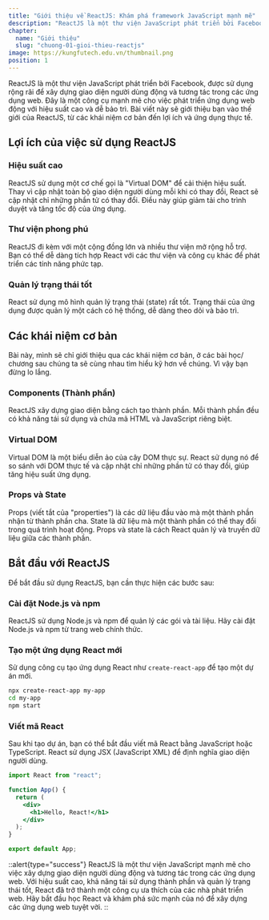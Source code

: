 ```yaml
---
title: "Giới thiệu về ReactJS: Khám phá framework JavaScript mạnh mẽ"
description: "ReactJS là một thư viện JavaScript phát triển bởi Facebook, được sử dụng rộng rãi để xây dựng giao diện người dùng động và tương tác trong các ứng dụng web. Đây là một công cụ mạnh mẽ cho việc phát triển ứng dụng web động với hiệu suất cao và dễ bảo trì"
chapter:
  name: "Giới thiệu"
  slug: "chuong-01-gioi-thieu-reactjs"
image: https://kungfutech.edu.vn/thumbnail.png
position: 1
---
```


ReactJS là một thư viện JavaScript phát triển bởi Facebook, được sử dụng rộng rãi để xây dựng giao diện người dùng động và tương tác trong các ứng dụng web. Đây là một công cụ mạnh mẽ cho việc phát triển ứng dụng web động với hiệu suất cao và dễ bảo trì. Bài viết này sẽ giới thiệu bạn vào thế giới của ReactJS, từ các khái niệm cơ bản đến lợi ích và ứng dụng thực tế.

## Lợi ích của việc sử dụng ReactJS

### Hiệu suất cao

ReactJS sử dụng một cơ chế gọi là "Virtual DOM" để cải thiện hiệu suất. Thay vì cập nhật toàn bộ giao diện người dùng mỗi khi có thay đổi, React sẽ cập nhật chỉ những phần tử có thay đổi. Điều này giúp giảm tải cho trình duyệt và tăng tốc độ của ứng dụng.

### Thư viện phong phú

ReactJS đi kèm với một cộng đồng lớn và nhiều thư viện mở rộng hỗ trợ. Bạn có thể dễ dàng tích hợp React với các thư viện và công cụ khác để phát triển các tính năng phức tạp.

### Quản lý trạng thái tốt

React sử dụng mô hình quản lý trạng thái (state) rất tốt. Trạng thái của ứng dụng được quản lý một cách có hệ thống, dễ dàng theo dõi và bảo trì.

## Các khái niệm cơ bản

Bài này, mình sẽ chỉ giới thiệu qua các khái niệm cơ bản, ở các bài học/ chương sau chúng ta sẽ cùng nhau tìm hiểu kỹ hơn về chúng. Vì vậy bạn đừng lo lắng.

### Components (Thành phần)

ReactJS xây dựng giao diện bằng cách tạo thành phần. Mỗi thành phần đều có khả năng tái sử dụng và chứa mã HTML và JavaScript riêng biệt.

### Virtual DOM

Virtual DOM là một biểu diễn ảo của cây DOM thực sự. React sử dụng nó để so sánh với DOM thực tế và cập nhật chỉ những phần tử có thay đổi, giúp tăng hiệu suất ứng dụng.

### Props và State

Props (viết tắt của "properties") là các dữ liệu đầu vào mà một thành phần nhận từ thành phần cha. State là dữ liệu mà một thành phần có thể thay đổi trong quá trình hoạt động. Props và state là cách React quản lý và truyền dữ liệu giữa các thành phần.

## Bắt đầu với ReactJS

Để bắt đầu sử dụng ReactJS, bạn cần thực hiện các bước sau:

### Cài đặt Node.js và npm

ReactJS sử dụng Node.js và npm để quản lý các gói và tài liệu. Hãy cài đặt Node.js và npm từ trang web chính thức.

### Tạo một ứng dụng React mới

Sử dụng công cụ tạo ứng dụng React như `create-react-app` để tạo một dự án mới.

```bash
npx create-react-app my-app
cd my-app
npm start
```

### Viết mã React

Sau khi tạo dự án, bạn có thể bắt đầu viết mã React bằng JavaScript hoặc TypeScript. React sử dụng JSX (JavaScript XML) để định nghĩa giao diện người dùng.

```jsx
import React from "react";

function App() {
  return (
    <div>
      <h1>Hello, React!</h1>
    </div>
  );
}

export default App;
```

::alert{type="success"}
ReactJS là một thư viện JavaScript mạnh mẽ cho việc xây dựng giao diện người dùng động và tương tác trong các ứng dụng web. Với hiệu suất cao, khả năng tái sử dụng thành phần và quản lý trạng thái tốt, React đã trở thành một công cụ ưa thích của các nhà phát triển web. Hãy bắt đầu học React và khám phá sức mạnh của nó để xây dựng các ứng dụng web tuyệt vời.
::
